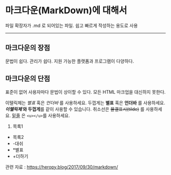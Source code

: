 <h1>마크다운(MarkDown)에 대해서</h1>
파일 확장자가 .md 로 되어있는 파일.
쉽고 빠르게 작성하는 용도로 사용

<hr/>

<h2>마크다운의 장점</h2>
문법이 쉽다.
관리가 쉽다.
지원 가능한 플랫폼과 프로그램이 다양하다.
<h2>마크다운의 단점</h2>
표준이 없어 사용자마다 문법이 상이할 수 있다.
모든 HTML 마크업을 대신하지 못한다.

이텔릭체는 *별표* 혹은 _언더바_ 를 사용하세요.
두껍게는 **별표** 혹은 __언더바__ 를 사용하세요.
**_이텔릭체_ 와 두껍게**를 같이 사용할 수 있습니다.
취소선은 ~~물결표시(tilde)~~ 를 사용하세요.
<u>밑줄</u> 은 `<u></u>`를 사용하세요.

<ol>
  <li>목록1</li>
</ol>
<ul>
  <li>목록2</li>
  <li>-대쉬</li>
  <li>*별표</li>
  <li>+더하기</li>
</ul>

관련 자료 : https://heropy.blog/2017/09/30/markdown/
